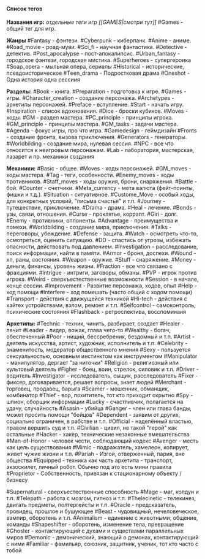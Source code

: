 #### **Список тегов**

**Названия игр:** *отдельные теги игр [[GAMES|смотри тут]]*
#Games - общий тег для игр.

**Жанры**
#Fantasy - фэнтези.
#Cyberpunk - киберпанк.
#Anime - аниме.
#Road_movie - роад-муви.
#Sci_fi - научная фантастика.
#Detective - детектив.
#Post_apocalypse - пост-апокалипсис.
#Urban_fantasy - городское фэнтези, городская мистика.
#Superheroes - супергероика
#Soap_opera - мыльная опера, сериалы
#Historical - исторические, псевдоисторическое
#Тeen_drama - Подростковая драма
#Oneshot - Одна история одна сессиия

**Разделы:**
#Book - книга.
#Preparation - подготовка к игре.
#Games - игры.
#Character_creation - создание персонажа.
#Archetypes - архетипы персонажей.
#Preface - вступление.
#Start - начать игру.
#Inspiration - список вдохновения.
#Dice - броски кубиков.
#Moves - ходы.
#GM - раздел мастера.
#PC_principle - принципы игрока.
#GM_principle - принципы мастера.
#GM_tasks - задачи мастера.
#Agenda - фокус игры, про что игра.
#Gamedesign - геймдизайн
#Fronts - создание фронта, вызова приключения.
#Generators - генераторы.
#Worldbilding - создание мира, нулевая сессия.
#NPC - все что относится к неигровым персонажам.
#Lab - лаборатория, мастерская, лазарет и пр. механики создания

**Механики:**
#Basic - общее.
#Moves - ходы персонажей.
#GM_moves - ходы мастера.
#Tag - теги, особенности.
#Enemy_moves - ходы противников.
#Staff_moves - ходы оружия, брони, снаряжения.
#Battle - бой.
#Counter - счетчики.
#Meta_currency - мета валюта (фейт-поинты, фишки и т.д.).
#Situation - ситуативное.
#Custome_Move - особый ходы, для конкретных условий, "письма счастья" и т.п.
#Journey - путешествие, приключение.
#Drama - драма.
#Heal - лечение.
#Bonds - узы, связи, отношения.
#Curse - проклятье, коррапт.
#Giri - долг.
#Enemy - противники, оппоненты.
#Advantage - преимущества и помехи.
#Worldbilding - создание мира, приключения.
#Talks - переговоры, убеждение.
#Defense - защита.
#Watch - осмотреть что-то, осмотреться, оценить ситуацию.
#DD - спастись от угрозы, избежать опасности, действовать под давлением.
#Investigation - расследование, поиск информации, найти в памяти.
#Armor - броня, доспехи.
#Wound - хп, раны, состояния.
#Weapon - оружие.
#Stuff - снаряжение.
#Money - деньги, финансы, уровень жизни.
#Fraction - все что связано с фракциями.
#Intrigue - интриги, заговоры, обманы.
#PVP - игрок против игрока.
#Weird - сверхъестественные возможности
#Session - в начале, конце сессии.
#Improvement - Развитие персонажа, ходов, опыт
#Help - ход помощи
#Interfere - ход помешать (часто общий с ходом помощи)
#Transport - действия с движущейся техникой
#Hi-tech - действия с хайтех устройствами, взлом, ремонт и т.п.
#Selfcontrol - самоконтроль, психические состояния
#Flashback - ретроспектива, восспоминаия


**Архетипы:**
#Technic - техник, чинить, разбирает, создает
#Healer - лечит
#Leader - лидер, вожак, глава чего-то
#Wealthy - богач, обеспеченный
#Poor - нищий, бессребреник, бездомный и т.п.
#Artist - деятель искусства, артист, художник, исполнитель и т.п.
#Celebrity - знаменитость, модератор общественного мнения
#Sexy - пользуется сексуальностью,  основным инстинктом как инструментом
#Manipulator - манипулятор, дергает "за ниточки"
#Religion - религиозный или культовый деятель
#Figher - боец, воин, стрелок, силовик и т.п.
#Driver - водитель
#Investigator - исследователь, сыщик, расследователь
#Fixer - фиксер,  договаривается, решает вопросы, знает людей
#Merchant - торговец, продавец, барыга
#Scamer - мошенник, обманщик, комбинатор
#Thief - вор, похититель, тот кто приходит скрытно
#Spy - шпион, сборщик информации
#Lucky - cчастливчик, полагается на удачу, случайность
#Asasin - убийца
#Ganger - член или глава банды, может просить помощи "бойцов"
#Dependent - заявим от других, социально ограничен, в рабстве и т.п.
#Official - наделённый властью, правом вершить суд и т.п.
#Civilian - цивил,  не такой "герой" как остальные
#Hacker - хакер, технические незаконные вмешательства
#Man-of-Honor - человек чести, соблюдающий кодекс
#Avenger - месть как цель существования
#Mimic - подражатель, хамелеон, копирует, живет чужие жизни и т.п.
#Pariah - Изгой, отверженный, пария, вне общества
#Equipped - техника как часть архетипа - транспорт, экзоскилет, личный робот. Обычно под это есть мини правила
#Proprietor - Собственность, привязан к стационарному объекту / бизнесу

#Supernatural - сверхъестественные способность
#Mage - маг, колдун и т.п.
#Telepath - работа с мозгом, гипноз и т.п.
#Thelecinetic - телекинез, двигать предметы, полтергейсты и т.п.
#Oracle - предсказатель, провидец, прошлое и бушующее
#Beast - чудовищный, нечеловеческое, вампир, оборотень и т.п.
#Animalism - единение с животными, общение, команды
#Shapeshifter - оборотень, изменение тела, превращение
#Ghoster  - контактирующий с духами и существами параллельных миров
#Demonic - демонический, знающий о демонах, контактирующий с ними
#Familiar - фамильяр, союзник, защитник, ученик, тот кто часто с тобой





